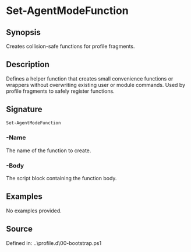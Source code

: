 # Set-AgentModeFunction

## Synopsis

Creates collision-safe functions for profile fragments.

## Description

Defines a helper function that creates small convenience functions or wrappers
        without overwriting existing user or module commands. Used by profile fragments
        to safely register functions.

## Signature

```powershell
Set-AgentModeFunction
```

### -Name

The name of the function to create.

### -Body

The script block containing the function body.

## Examples

No examples provided.

## Source

Defined in: ..\profile.d\00-bootstrap.ps1
